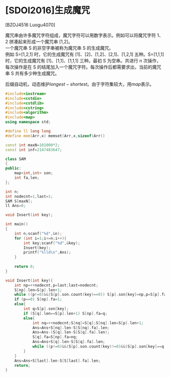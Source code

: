 # [SDOI2016]生成魔咒
[BZOJ4516 Luogu4070]

魔咒串由许多魔咒字符组成，魔咒字符可以用数字表示。例如可以将魔咒字符 1、2 拼凑起来形成一个魔咒串 [1,2]。  
一个魔咒串 S 的非空字串被称为魔咒串 S 的生成魔咒。  
例如 S=[1,2,1] 时，它的生成魔咒有 [1]、[2]、[1,2]、[2,1]、[1,2,1] 五种。S=[1,1,1] 时，它的生成魔咒有 [1]、[1,1]、[1,1,1] 三种。最初 S 为空串。共进行 n 次操作，每次操作是在 S 的结尾加入一个魔咒字符。每次操作后都需要求出，当前的魔咒串 S 共有多少种生成魔咒。

后缀自动机，动态维护$longest-shortest$。由于字符集较大，用$map$表示。

```cpp
#include<iostream>
#include<cstdio>
#include<cstdlib>
#include<cstring>
#include<algorithm>
#include<map>
using namespace std;

#define ll long long
#define mem(Arr,x) memset(Arr,x,sizeof(Arr))

const int maxN=101000*2;
const int inf=2147483647;

class SAM
{
public:
	map<int,int> son;
	int fa,len;
};

int n;
int nodecnt=1,last=1;
SAM S[maxN];
ll Ans=0;

void Insert(int key);

int main()
{
	int n;scanf("%d",&n);
	for (int i=1;i<=n;i++){
		int key;scanf("%d",&key);
		Insert(key);
		printf("%lld\n",Ans);
	}
	
	return 0;
}

void Insert(int key){
	int np=++nodecnt,p=last;last=nodecnt;
	S[np].len=S[p].len+1;
	while ((p!=0)&&(S[p].son.count(key)==0)) S[p].son[key]=np,p=S[p].fa;
	if (p==0) S[np].fa=1;
	else{
		int q=S[p].son[key];
		if (S[q].len==S[p].len+1) S[np].fa=q;
		else{
			int nq=++nodecnt;S[nq]=S[q];S[nq].len=S[p].len+1;
			Ans=Ans+S[nq].len-S[S[nq].fa].len;
			Ans=Ans-(S[q].len-S[S[q].fa].len);
			S[q].fa=S[np].fa=nq;
			Ans=Ans+S[q].len-S[S[q].fa].len;
			while ((p!=0)&&(S[p].son.count(key)!=0)&&(S[p].son[key]==q)) S[p].son[key]=nq,p=S[p].fa;
		}
	}
	Ans=Ans+S[last].len-S[S[last].fa].len;
	return;
}
```